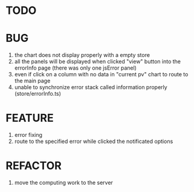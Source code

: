 # TODO

# BUG

1. the chart does not display properly with a empty store
2. all the panels will be displayed when clicked "view" button into the errorInfo page (there was only one jsError panel)
3. even if click on a column with no data in "current pv" chart to route to the main page
4. unable to synchronize error stack called information properly (store/errorInfo.ts)

# FEATURE

1. error fixing
2. route to the specified error while clicked the notificated options

# REFACTOR

1. move the computing work to the server
